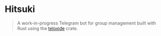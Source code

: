 # Hitsuki

> A work-in-progress Telegram bot for group management built with Rust using the [teloxide](https://github.com/teloxide/teloxide) crate.